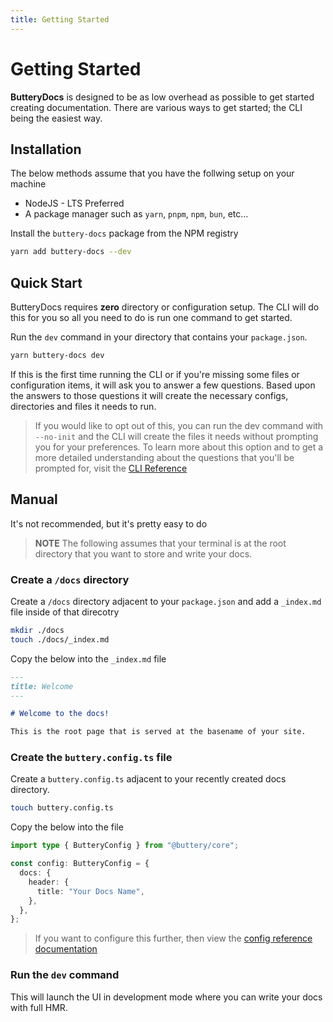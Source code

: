 ```yaml
---
title: Getting Started
---
```


# Getting Started

**ButteryDocs** is designed to be as low overhead as possible to get started creating documentation. There are various ways to get started; the CLI being the easiest way.

## Installation

The below methods assume that you have the follwing setup on your machine

- NodeJS - LTS Preferred
- A package manager such as `yarn`, `pnpm`, `npm`, `bun`, etc...

Install the `buttery-docs` package from the NPM registry

```sh
yarn add buttery-docs --dev
```

## Quick Start

ButteryDocs requires **zero** directory or configuration setup. The CLI will do this for you so all you need to do is run one command to get started.

Run the `dev` command in your directory that contains your `package.json`.

```sh
yarn buttery-docs dev
```

If this is the first time running the CLI or if you're missing some files or configuration items, it will ask you to answer a few questions. Based upon the answers to those questions it will create the necessary configs, directories and files it needs to run.

> If you would like to opt out of this, you can run the dev command with `--no-init` and the CLI will create the files it needs without prompting you for your preferences. To learn more about this option and to get a more detailed understanding about the questions that you'll be prompted for, visit the [CLI Reference](./reference.cli.md)

## Manual

It's not recommended, but it's pretty easy to do

> **NOTE** The following assumes that your terminal is at the root directory that you want to store and write your docs.

### Create a `/docs` directory

Create a `/docs` directory adjacent to your `package.json` and add a `_index.md` file inside of that direcotry

```sh
mkdir ./docs
touch ./docs/_index.md
```

Copy the below into the `_index.md` file

```md
---
title: Welcome
---

# Welcome to the docs!

This is the root page that is served at the basename of your site.
```

### Create the `buttery.config.ts` file

Create a `buttery.config.ts` adjacent to your recently created docs directory.

```sh
touch buttery.config.ts
```

Copy the below into the file

```ts
import type { ButteryConfig } from "@buttery/core";

const config: ButteryConfig = {
  docs: {
    header: {
      title: "Your Docs Name",
    },
  },
};
```

> If you want to configure this further, then view the [config reference documentation](./reference.static-config.md)

### Run the `dev` command

This will launch the UI in development mode where you can write your docs with full HMR.
